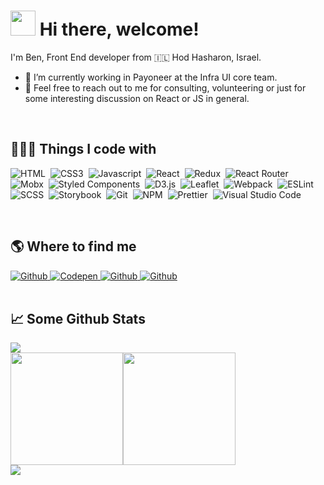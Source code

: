 # <img style="width: 40px;" src="https://camo.githubusercontent.com/4cc9a57bfd6f608470e752bb84f004b658b65866dffbf9d73abe425745d4133f/68747470733a2f2f63646e2e6a7364656c6976722e6e65742f67682f54683357616c6c2f6173736574732d63646e2f506572736f6e616c476974687562526561646d652f48616e6447726565742e676966"> Hi there, welcome! 

I'm Ben, Front End developer from 🇮🇱 Hod Hasharon, Israel.

- 🔭  I’m currently working in Payoneer at the Infra UI core team.
- 💬  Feel free to reach out to me for consulting, volunteering or just for some interesting discussion on React or JS in general.

<br>

## 👨🏻‍💻  Things I code with
![HTML](https://img.shields.io/badge/-HTML5-05122A?style=flat&logo=html5)&nbsp;
![CSS3](https://img.shields.io/badge/-CSS3-05122A?style=flat&logo=css3&logoColor=2565F1)&nbsp;
![Javascript](https://img.shields.io/badge/-Javascript-05122A?style=flat&logo=javascript)&nbsp;
![React](https://img.shields.io/badge/-React-05122A?style=flat&logo=React)&nbsp;
![Redux](https://img.shields.io/badge/-Redux-05122A?style=flat&logo=redux&logoColor=indigo)&nbsp;
![React Router](https://img.shields.io/badge/-React%20Router-05122A?style=flat&logo=Reactrouter)&nbsp;
![Mobx](https://img.shields.io/badge/-Mobx-05122A?style=flat&logo=mobx)&nbsp;
![Styled Components](https://img.shields.io/badge/-Styled%20Components-05122A?style=flat&logo=styledcomponents)&nbsp;
![D3.js](https://img.shields.io/badge/-D3.js-05122A?style=flat&logo=d3.js)&nbsp;
![Leaflet](https://img.shields.io/badge/-Leaflet-05122A?style=flat&logo=leaflet&logoColor=199900)&nbsp;
![Webpack](https://img.shields.io/badge/-Webpack-05122A?style=flat&logo=webpack)&nbsp;
![ESLint](https://img.shields.io/badge/-ESLint-05122A?style=flat&logo=eslint&logoColor=4B32C3)&nbsp;
![SCSS](https://img.shields.io/badge/-SASS-05122A?style=flat&logo=sass)&nbsp;
![Storybook](https://img.shields.io/badge/-Storybook-05122A?style=flat&logo=storybook)&nbsp;
![Git](https://img.shields.io/badge/-Git-05122A?style=flat&logo=git)&nbsp;
![NPM](https://img.shields.io/badge/-NPM-05122A?style=flat&logo=npm)&nbsp;
![Prettier](https://img.shields.io/badge/-Prettier-05122A?style=flat&logo=prettier)&nbsp;
![Visual Studio Code](https://img.shields.io/badge/-Visual%20Studio%20Code-05122A?style=flat&logo=visualstudiocode&logoColor=005BA4)&nbsp;

<br>

## 🌎  Where to find me
<div>
  <a href="https://github.com/BenGedi" target="_blank">
    <img alt="Github" src="https://img.shields.io/badge/-GitHub-%2312100E.svg?&style=for-the-badge&logo=Github&logoColor=white" />
  </a>
  <a href="https://codepen.io/bengedi" target="_blank">
    <img alt="Codepen" src="https://img.shields.io/badge/-Codepen-%2312100E.svg?&style=for-the-badge&logo=codepen" />
  </a>
  <a href="https://www.linkedin.com/in/ben-gedi-36943515/" target="_blank">
    <img alt="Github" src="https://img.shields.io/badge/-Linkedin-%2312100E.svg?&style=for-the-badge&logo=linkedin&color=0077B5" />
  </a>
  <a href="mailto:bengedi@gmail.com" target="_blank">
    <img alt="Github" src="https://img.shields.io/badge/-Gmail-%2312100E.svg?&style=for-the-badge&logo=gmail&color=EA4336&logoColor=white" />
  </a>
</div>


<br>
<h2>📈  Some Github Stats</h2>
<div>
  <a href="#" target="_blank">
    <img src="https://user-images.githubusercontent.com/73097560/115834477-dbab4500-a447-11eb-908a-139a6edaec5c.gif">
  </a>
  <div style="display: flex;">
    <img height="180em" src="https://github-readme-stats.vercel.app/api?username=BenGedi&theme=algolia"/>
    <img height="180em" src="https://github-readme-stats-eight-theta.vercel.app/api/top-langs/?username=BenGedi&layout=compact&langs_count=8&theme=algolia"/>
  </div>
  <img src="https://user-images.githubusercontent.com/73097560/115834477-dbab4500-a447-11eb-908a-139a6edaec5c.gif">
</div>
<!--

![👋🏻](https://camo.githubusercontent.com/4cc9a57bfd6f608470e752bb84f004b658b65866dffbf9d73abe425745d4133f/68747470733a2f2f63646e2e6a7364656c6976722e6e65742f67682f54683357616c6c2f6173736574732d63646e2f506572736f6e616c476974687562526561646d652f48616e6447726565742e676966)

-->
